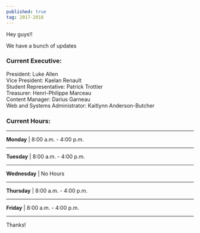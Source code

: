 ```yaml
---
published: true
tag: 2017-2018
---
```

Hey guys!!  

We have a bunch of updates  

### Current Executive:

President: Luke Allen  
Vice President: Kaelan Renault  
Student Representative: Patrick Trottier  
Treasurer: Henri-Philippe Marceau  
Content Manager: Darius Garneau  
Web and Systems Administrator: Kaitlynn Anderson-Butcher

### Current Hours:

----
**Monday** | 8:00 a.m. - 4:00 p.m. 

----
**Tuesday** |  8:00 a.m. - 4:00 p.m.  

----
**Wednesday** | No Hours  

----
**Thursday** | 8:00 a.m. - 4:00 p.m.  

----
**Friday** | 8:00 a.m. - 4:00 p.m.  

----

Thanks! 
